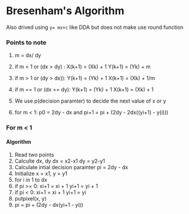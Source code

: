 # Bresenham's Algorithm

Also drived using `y= mx+c` like DDA but does not make use round function 

	
### Points to note


1. m = dx/ dy

2. if m < 1 or (dx > dy) :
	X(k+1) = (Xk) + 1
	Y(k+1) = (Yk) + m

3. if m > 1 or (dy > dx)):
	Y(k+1) = (Yk) + 1
	X(k+1) = (Xk) + 1/m

4. if m == 1 or (dx == dy):
	Y(k+1) = (Yk) + 1
	X(k+1) = (Xk) + 1

5. We use p(decision paramter) to decide the next value of x or y


6. for m < 1: p0 = 2dy - dx and pi+1 = pi + (2dy - 2dx((yi+1) - y(i)))

### For m < 1

#### Algorithm

1. Read two points 
2. Calculte dx, dy
	dx = x2-x1
	dy = y2-y1
3. Calculate intial decision paramter 
	pi = 2dy - dx 	
4. Initialize x = x1, y = y1
5. for i in 1 to dx
6. if pi >= 0:
	xi+1 = xi + 1
	yi+1 = yi + 1
7. if pi < 0:
	xi+1 = xi + 1
	yi+1 = yi 
8. putpixel(x, y)
9. pi = pi + (2dy - dx(yi+1 - yi)) 






